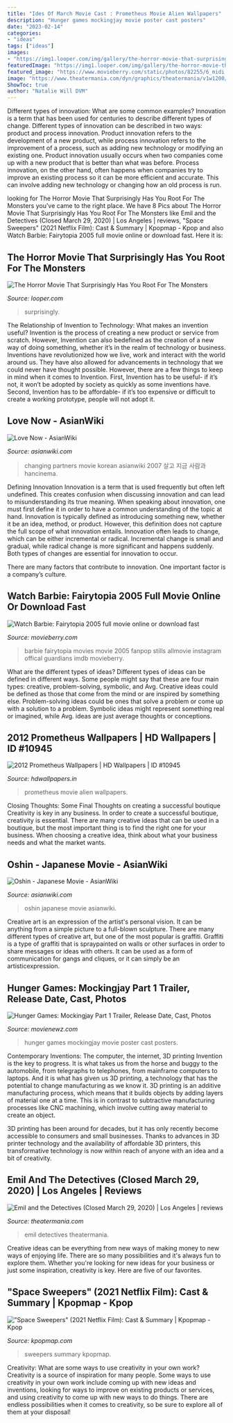 ```yaml
---
title: "Ides Of March Movie Cast : Prometheus Movie Alien Wallpapers"
description: "Hunger games mockingjay movie poster cast posters"
date: "2023-02-14"
categories:
- "ideas"
tags: ["ideas"]
images:
- "https://img1.looper.com/img/gallery/the-horror-movie-that-surprisingly-has-you-root-for-the-monsters/l-intro-1616256713.jpg"
featuredImage: "https://img1.looper.com/img/gallery/the-horror-movie-that-surprisingly-has-you-root-for-the-monsters/l-intro-1616256713.jpg"
featured_image: "https://www.movieberry.com/static/photos/82255/6_midi.jpg"
image: "https://www.theatermania.com/dyn/graphics/theatermania/v1w1200/emil-and-the-detectives-logo-91666.jpeg"
ShowToc: true
author: "Natalie Will DVM"
---
```



Different types of innovation: What are some common examples?
Innovation is a term that has been used for centuries to describe different types of change. Different types of innovation can be described in two ways: product and process innovation. Product innovation refers to the development of a new product, while process innovation refers to the improvement of a process, such as adding new technology or modifying an existing one. 
Product innovation usually occurs when two companies come up with a new product that is better than what was before. Process innovation, on the other hand, often happens when companies try to improve an existing process so it can be more efficient and accurate. This can involve adding new technology or changing how an old process is run.

	

		
looking for The Horror Movie That Surprisingly Has You Root For The Monsters you've came to the right place. We have 8 Pics about The Horror Movie That Surprisingly Has You Root For The Monsters like Emil and the Detectives (Closed March 29, 2020) | Los Angeles | reviews, &quot;Space Sweepers&quot; (2021 Netflix Film): Cast &amp; Summary | Kpopmap - Kpop and also Watch Barbie: Fairytopia 2005 full movie online or download fast. Here it is:
		
    
## The Horror Movie That Surprisingly Has You Root For The Monsters

<img loading=lazy src="https://img1.looper.com/img/gallery/the-horror-movie-that-surprisingly-has-you-root-for-the-monsters/l-intro-1616256713.jpg" onerror="this.onerror=null;this.src='https://tse4.mm.bing.net/th?id=OIP.Wf2dsvSnwbG3MuXiL8gr2AHaEK&amp;pid=15.1';" alt="The Horror Movie That Surprisingly Has You Root For The Monsters">

_Source: looper.com_

>surprisingly. 

	

The Relationship of Invention to Technology: What makes an invention useful?
Invention is the process of creating a new product or service from scratch. However, Invention can also bedefined as the creation of a new way of doing something, whether it’s in the realm of technology or business. Inventions have revolutionized how we live, work and interact with the world around us. They have also allowed for advancements in technology that we could never have thought possible. 
However, there are a few things to keep in mind when it comes to Invention. First, Invention has to be useful- if it’s not, it won’t be adopted by society as quickly as some inventions have. Second, Invention has to be affordable- if it’s too expensive or difficult to create a working prototype, people will not adopt it.

    
## Love Now - AsianWiki

<img loading=lazy src="http://asianwiki.com/images/d/d4/Love_Now-0006.jpg" onerror="this.onerror=null;this.src='https://tse3.mm.bing.net/th?id=OIP.8Hno_hsGczgxeBPTNMwadAHaGM&amp;pid=15.1';" alt="Love Now - AsianWiki">

_Source: asianwiki.com_

>changing partners movie korean asianwiki 2007 살고 지금 사람과 hancinema. 

	

Defining Innovation
Innovation is a term that is used frequently but often left undefined. This creates confusion when discussing innovation and can lead to misunderstanding its true meaning. When speaking about innovation, one must first define it in order to have a common understanding of the topic at hand.
Innovation is typically defined as introducing something new, whether it be an idea, method, or product. However, this definition does not capture the full scope of what innovation entails. Innovation often leads to change, which can be either incremental or radical. Incremental change is small and gradual, while radical change is more significant and happens suddenly. Both types of changes are essential for innovation to occur.

There are many factors that contribute to innovation. One important factor is a company’s culture.

    
## Watch Barbie: Fairytopia 2005 Full Movie Online Or Download Fast

<img loading=lazy src="https://www.movieberry.com/static/photos/82255/6_midi.jpg" onerror="this.onerror=null;this.src='https://tse3.mm.bing.net/th?id=OIP._H_z6oRDAGUx2m2ongOngAHaJ4&amp;pid=15.1';" alt="Watch Barbie: Fairytopia 2005 full movie online or download fast">

_Source: movieberry.com_

>barbie fairytopia movies movie 2005 fanpop stills allmovie instagram offical guardians imdb movieberry. 

	

What are the different types of ideas?
Different types of ideas can be defined in different ways. Some people might say that these are four main types: creative, problem-solving, symbolic, and Avg.
Creative ideas could be defined as those that come from the mind or are inspired by something else. Problem-solving ideas could be ones that solve a problem or come up with a solution to a problem. Symbolic ideas might represent something real or imagined, while Avg. ideas are just average thoughts or conceptions.

    
## 2012 Prometheus Wallpapers | HD Wallpapers | ID #10945

<img loading=lazy src="http://www.hdwallpapers.in/download/2012_prometheus-1920x1080.jpg" onerror="this.onerror=null;this.src='https://tse2.mm.bing.net/th?id=OIP.xQM2tVlio3sEmwojgvO2EAHaEK&amp;pid=15.1';" alt="2012 Prometheus Wallpapers | HD Wallpapers | ID #10945">

_Source: hdwallpapers.in_

>prometheus movie alien wallpapers. 

	

Closing Thoughts: Some Final Thoughts on creating a successful boutique
Creativity is key in any business. In order to create a successful boutique, creativity is essential. There are many creative ideas that can be used in a boutique, but the most important thing is to find the right one for your business. When choosing a creative idea, think about what your business needs and what the market wants.

    
## Oshin - Japanese Movie - AsianWiki

<img loading=lazy src="http://asianwiki.com/images/a/a8/Oshin_-_Japanese_Movie-0007.jpg" onerror="this.onerror=null;this.src='https://tse1.mm.bing.net/th?id=OIP.y3ykpzgFKrCGA-dr1iciyAHaE8&amp;pid=15.1';" alt="Oshin - Japanese Movie - AsianWiki">

_Source: asianwiki.com_

>oshin japanese movie asianwiki. 

	

Creative art is an expression of the artist's personal vision. It can be anything from a simple picture to a full-blown sculpture. There are many different types of creative art, but one of the most popular is graffiti. Graffiti is a type of graffiti that is spraypainted on walls or other surfaces in order to share messages or ideas with others. It can be used as a form of communication for gangs and cliques, or it can simply be an artisticexpression.

    
## Hunger Games: Mockingjay Part 1 Trailer, Release Date, Cast, Photos

<img loading=lazy src="http://www.movienewz.com/img/gallery/hunger-games-mockingjay-part-1/posters/hunger-games-mockingjay-part-1-poster-2.jpg" onerror="this.onerror=null;this.src='https://tse1.mm.bing.net/th?id=OIP.EeK3XXmhrBIe0eg9m672hwHaK-&amp;pid=15.1';" alt="Hunger Games: Mockingjay Part 1 Trailer, Release Date, Cast, Photos">

_Source: movienewz.com_

>hunger games mockingjay movie poster cast posters. 

	

Contemporary Inventions: The computer, the internet, 3D printing
Invention is the key to progress. It is what takes us from the horse and buggy to the automobile, from telegraphs to telephones, from mainframe computers to laptops. And it is what has given us 3D printing, a technology that has the potential to change manufacturing as we know it.
3D printing is an additive manufacturing process, which means that it builds objects by adding layers of material one at a time. This is in contrast to subtractive manufacturing processes like CNC machining, which involve cutting away material to create an object.

3D printing has been around for decades, but it has only recently become accessible to consumers and small businesses. Thanks to advances in 3D printer technology and the availability of affordable 3D printers, this transformative technology is now within reach of anyone with an idea and a bit of creativity.

    
## Emil And The Detectives (Closed March 29, 2020) | Los Angeles | Reviews

<img loading=lazy src="https://www.theatermania.com/dyn/graphics/theatermania/v1w1200/emil-and-the-detectives-logo-91666.jpeg" onerror="this.onerror=null;this.src='https://tse1.mm.bing.net/th?id=OIP.o2ffBdiWvUGJ5HuXrerbCAHaE8&amp;pid=15.1';" alt="Emil and the Detectives (Closed March 29, 2020) | Los Angeles | reviews">

_Source: theatermania.com_

>emil detectives theatermania. 

	

Creative ideas can be everything from new ways of making money to new ways of enjoying life. There are so many possibilities and it's always fun to explore them. Whether you're looking for new ideas for your business or just some inspiration, creativity is key. Here are five of our favorites.

    
## &quot;Space Sweepers&quot; (2021 Netflix Film): Cast &amp; Summary | Kpopmap - Kpop

<img loading=lazy src="https://thumbnails.kpopmap.com/2021/01/Space-Sweepers-Netflix-official-posters-100-780.jpg" onerror="this.onerror=null;this.src='https://tse4.mm.bing.net/th?id=OIP.Er3gC7Y3gJt_okkaek5ifwHaK9&amp;pid=15.1';" alt="&quot;Space Sweepers&quot; (2021 Netflix Film): Cast &amp; Summary | Kpopmap - Kpop">

_Source: kpopmap.com_

>sweepers summary kpopmap. 

	

Creativity: What are some ways to use creativity in your own work?
Creativity is a source of inspiration for many people. Some ways to use creativity in your own work include coming up with new ideas and inventions, looking for ways to improve on existing products or services, and using creativity to come up with new ways to do things. There are endless possibilities when it comes to creativity, so be sure to explore all of them at your disposal!

